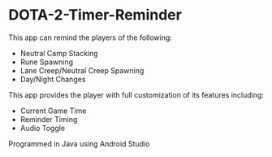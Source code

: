 # DOTA-2-Timer-Reminder

This app can remind the players of the following:
   - Neutral Camp Stacking
   - Rune Spawning
   - Lane Creep/Neutral Creep Spawning
   - Day/Night Changes


This app provides the player with full customization of its features including:
   - Current Game Time
   - Reminder Timing
   - Audio Toggle

Programmed in Java using Android Studio
